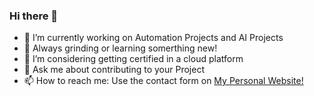 ### Hi there 👋
- 🔭 I’m currently working on Automation Projects and AI Projects
- 🌱 Always grinding or learning somerthing new!
- 🤔 I’m considering getting certified in a cloud platform
- 💬 Ask me about contributing to your Project
- 📫 How to reach me: Use the contact form on <a href="https://myname.dev">My Personal Website!</a>
<!--
**DevThorough/DevThorough** is a ✨ _special_ ✨ repository because its `README.md` (this file) appears on your GitHub profile.

Here are some ideas to get you started:

- 🔭 I’m currently working on Shopify Projects
- 🌱 I’m currently learning Javascript
- 👯 I’m looking to collaborate on ...
- 🤔 I’m looking for help with ...
- 💬 Ask me about Shopify Store Setup
- 📫 How to reach me: ...
- 😄 Pronouns: ...
- ⚡ Fun fact: ...
-->
